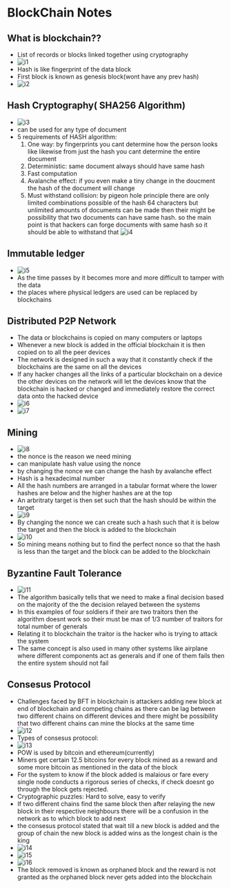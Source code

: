 # BlockChain Notes
## What is blockchain??
* List of records or blocks linked together using cryptography
* ![i1](assests/Screenshot%20from%202022-11-22%2012-30-25.png)
* Hash is like fingerprint of the data block
* First block is known as genesis block(wont have any prev hash)
* ![i2](assests/Screenshot%20from%202022-11-22%2012-33-12.png)

## Hash Cryptography( SHA256 Algorithm)
* ![i3](assests/Screenshot%20from%202022-11-22%2012-38-27.png)
* can be used for any type of document
* 5 requirements of HASH algorithm:
    1. One way: by fingerprints you cant determine how the person looks like likewise from just the hash you cant determine the entire document
    2. Deterministic: same document always should have same hash
    3. Fast computation
    4. Avalanche effect: if you even make a tiny change in the doucment the hash of the document will change
    5. Must withstand collision: by pigeon hole principle there are only limited combinations possible of the hash 64 characters but unlimited amounts of documents can be made then their might be possibility that two documents can have same hash. so the main point is that hackers can forge documents with same hash so it should be able to withstand that
    ![i4](assests/Screenshot%20from%202022-11-22%2012-48-42.png)
## Immutable ledger
* ![i5](assests/Screenshot%20from%202022-11-22%2012-53-09.png)
* As the time passes by it becomes more and more difficult to tamper with the data
* the places where physical ledgers are used can be replaced by blockchains

## Distributed P2P Network
* The data or blockchains is copied on many computers or laptops
* Whenever a new block is added in the official blockchain it is then copied on to all the peer devices
* The network is designed in such a way that it constantly check if the blockchains are the same on all the devices
* If any hacker changes all the links of a particular blockchain on a device the other devices on the network will let the devices know that the blockchain is hacked or changed and immediately restore the correct data onto the hacked device
* ![i6](assests/Screenshot%20from%202022-11-22%2013-04-49.png)
* ![i7](assests/Screenshot%20from%202022-11-22%2013-06-06.png)

## Mining
* ![i8](assests/Screenshot%20from%202022-11-22%2013-13-50.png)
* the nonce is the reason we need mining
* can manipulate hash value using the nonce
* by changing the nonce we can change the hash by avalanche effect
* Hash is a hexadecimal number
* All the hash numbers are arranged in a tabular format where the lower hashes are below and the higher hashes are at the top
* An arbritraty target is then set such that the hash should be within the target
* ![i9](assests/Screenshot%20from%202022-11-23%2000-50-46.png)
* By changing the nonce we can create such a hash such that it is below the target and then the block is added to the blockchain
* ![i10](assests/Screenshot%20from%202022-11-23%2000-55-40.png)
* So mining means nothing but to find the perfect nonce so that the hash is less than the target and the block can be added to the blockchain

## Byzantine Fault Tolerance
* ![i11](assests/Screenshot%20from%202022-11-23%2001-44-06.png)
* The algorithm basically tells that we need to make a final decision based on the majority of the the decision relayed between the systems
* In this examples of four soldiers if their are two traitors then the algorithm doesnt work so their must be max of 1/3 number of traitors for total number of generals
* Relating it to blockchain the traitor is the hacker who is trying to attack the system 
* The same concept is also used in many other systems like airplane where different components act as generals and if one of them fails then the entire system should not fail

## Consesus Protocol
* Challenges faced by BFT in blockchain is attackers adding new block at end of blockchain and competing chains as there can be lag between two different chains on different devices and there might be possibility that two different chains can mine the blocks at the same time
* ![i12](assests/Screenshot%20from%202022-11-23%2002-01-27.png)
* Types of consesus protocol:
* ![i13](assests/Screenshot%20from%202022-11-23%2002-01-55.png)
* POW is used by bitcoin and ethereum(currently)
* Miners get certain 12.5 bitcoins for every block mined as a reward and some more bitcoin as mentioned in the data of the block
* For the system to know if the block added is malaious or fare every single node conducts a rigorous series of checks, if check doesnt go through the block gets rejected.
* Cryptographic puzzles: Hard to solve, easy to verify
* If two different chains find the same block then after relaying the new block in their respective neighbours there will be a confusion in the network as to which block to add next
* the consesus protocol stated that wait till a new block is added and the group of chain the new block is added wins as the longest chain is the king
* ![i14](assests/Screenshot%20from%202022-11-23%2002-15-02.png)
* ![i15](assests/Screenshot%20from%202022-11-23%2002-15-18.png)
* ![i16](assests/Screenshot%20from%202022-11-23%2002-16-05.png)
* The block removed is known as orphaned block and the reward is not granted as the orphaned block never gets added into the blockchain